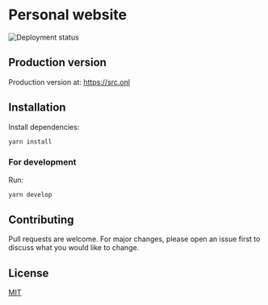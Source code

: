 # Personal website

![Deployment status](https://github.com/srchea/srchea.github.io/workflows/Deploy%20on%20GitHub%20pages/badge.svg)

## Production version
Production version at: https://src.onl

## Installation
Install dependencies:
```bash
yarn install
```

### For development
Run:
```bash
yarn develop
```

## Contributing
Pull requests are welcome. For major changes, please open an issue first to discuss what you would like to change.

## License
[MIT](https://github.com/srchea/srchea.github.io/blob/master/LICENSE)
